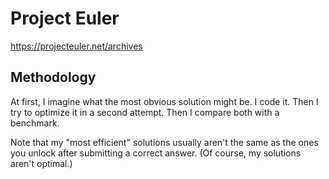 # Project Euler

<https://projecteuler.net/archives>

## Methodology

At first, I imagine what the most obvious solution might be. I code it. Then I try to optimize it in a second attempt. Then I compare both with a benchmark.

Note that my "most efficient" solutions usually aren't the same as the ones you unlock after submitting a correct answer. (Of course, my solutions aren't optimal.)

